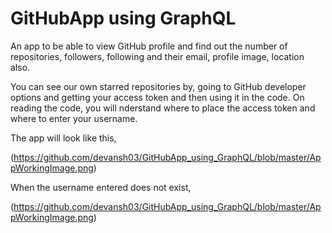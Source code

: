 # GitHubApp using GraphQL
An app to be able to view GitHub profile and find out the number of repositories, followers, following and their email, profile image, location also.

You can see our own starred repositories by, going to GitHub developer options and getting your access token and then using it in the code. On reading the code, you will nderstand where to place the access token and where to enter your username. 

The app will look like this, 

(https://github.com/devansh03/GitHubApp_using_GraphQL/blob/master/AppWorkingImage.png)

When the username entered does not exist,

(https://github.com/devansh03/GitHubApp_using_GraphQL/blob/master/AppWorkingImage.png)

